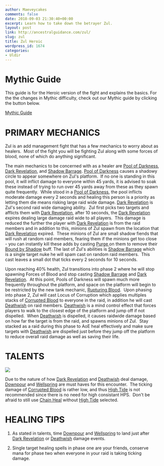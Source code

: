```yaml
---
author: Maeveycakes
comments: false
date: 2018-09-03 21:30:40+00:00
excerpt: Learn how to take down the betrayer Zul.
layout: post
link: http://ancestralguidance.com/zul/
slug: zul
title: Zul Heroic
wordpress_id: 1674
categories:
- Uldir
---
```


# Mythic Guide


This guide is for the Heroic version of the fight and explains the basics.
For the the changes in Mythic difficulty, check out our Mythic guide by clicking the button below.

[
Mythic Guide
](https://ancestralguidance.com/mythic-zul/)


# PRIMARY MECHANICS


Zul is an add management fight that has a few mechanics to worry about as healers.  Most of the fight you will be fighting Zul along with some forces of blood, none of which do anything significant.

The main mechanics to be concerned with as a healer are [Pool of Darkness](https://www.wowhead.com/spell=273361/pool-of-darkness), [Dark Revelation](https://www.wowhead.com/spell=273365/dark-revelation), and [Shadow Barrage](https://www.wowhead.com/spell=273359/shadow-barrage).
[Pool of Darkness](https://www.wowhead.com/spell=273361/pool-of-darkness) causes a shadowy circle to appear somewhere on Zul's platform.  If no one is standing in this pool, it will inflict damage to everyone within 45 yards, it is advised to soak these instead of trying to run over 45 yards away from these as they spawn quite frequently.  While stood in a [Pool of Darkness](https://www.wowhead.com/spell=273361/pool-of-darkness), the pool inflicts moderate damage every 2 seconds and healing this person is a priority as letting them die means risking large raid wide damage.
[Dark Revelation](https://www.wowhead.com/spell=273365/dark-revelation) is Zul's second raid wide damaging ability.  Zul first picks two targets and afflicts them with [Dark Revelation](https://www.wowhead.com/spell=273365/dark-revelation), after 10 seconds, the [Dark Revelation](https://www.wowhead.com/spell=273365/dark-revelation) expires dealing large damage raid wide to all players.  This damage is reduced the further the player with [Dark Revelation](https://www.wowhead.com/spell=273365/dark-revelation) is from the raid members and in addition to this, minions of Zul spawn from the location that [Dark Revelation](https://www.wowhead.com/spell=273365/dark-revelation) expired.  These minions of Zul are small shadow fiends that will rush at random raid members, fearing them if the minions get too close - you can instantly kill these adds by casting [Purge ](https://www.wowhead.com/spell=370/purge)on them to remove their [Bound by Shadow](https://www.wowhead.com/spell=273432/bound-by-shadow) buff.
The last of Zul's abilities is [Shadow Barrage](https://www.wowhead.com/spell=273359/shadow-barrage) which is a single target nuke he will spam cast on random raid members.  This cast leaves a small dot that ticks every 2 seconds for 10 seconds.

Upon reaching 40% health, Zul transitions into phase 2 where he will stop spawning Forces of Blood and stop casting [Shadow Barrage](https://www.wowhead.com/spell=273359/shadow-barrage) and [Dark Revelation](https://www.wowhead.com/spell=273365/dark-revelation).  At this point, Pools of Darkness will spawn much more frequently throughout the platform, and space on the platform will begin to be restricted by the new tank mechanic, [Rupturing Blood](https://www.wowhead.com/spell=274358/rupturing-blood).  Upon phasing into phase 2, Zul will cast Locus of Corruption which applies multiples stacks of [Corrupted Blood](https://www.wowhead.com/spell=274195/corrupted-blood) to everyone in the raid, in addition he will cast [Deathwish](https://www.wowhead.com/spell=274271/deathwish) on raid members.
[Deathwish](https://www.wowhead.com/spell=274271/deathwish) is a mind control effect that forces players to walk to the closest edge of the platform and jump off if not dispelled.  When [Deathwish](https://www.wowhead.com/spell=274271/deathwish) is dispelled, it causes raidwide damage based on how far the target is from the raid, and spawns minions of Zul.  Stay stacked as a raid during this phase to AoE heal effectively and make sure targets with [Deathwish](https://www.wowhead.com/spell=274271/deathwish) are dispelled just before they jump off the platform to reduce overall raid damage as well as saving their life.


# TALENTS


![](http://ancestralguidance.com/wp-content/uploads/2018/09/zulHtalent.png)

Due to the nature of how [Dark Revelation](https://www.wowhead.com/spell=273365/dark-revelation) and [Deathwish](https://www.wowhead.com/spell=274271/deathwish) deal damage, [Downpour](https://www.wowhead.com/spell=207778/downpour) and [Wellspring](https://www.wowhead.com/spell=197995/wellspring) are must haves for this encounter.  The ticking damage of [Corrupted Blood](https://www.wowhead.com/spell=274195/corrupted-blood) is rather low, and thus [High Tide](https://www.wowhead.com/spell=157154/high-tide) is not recommended since there is no need for high consistant HPS.  Don't be afraid to still use [Chain Heal](https://www.wowhead.com/spell=1064/chain-heal) without [High Tide](https://www.wowhead.com/spell=157154/high-tide) selected.


# HEALING TIPS





 	
  1. As stated in talents, time [Downpour](https://www.wowhead.com/spell=207778/downpour) and [Wellspring](https://www.wowhead.com/spell=197995/wellspring) to land just after [Dark Revelation](https://www.wowhead.com/spell=273365/dark-revelation) or [Deathwish](https://www.wowhead.com/spell=274271/deathwish) damage events.

 	
  2. Single target healing spells in phase one are your friends, conserve mana for phase two when everyone in your raid is taking ticking damage.


